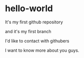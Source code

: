 # hello-world
It's my first github repository

and it's my first branch

I'd like to contact with githubers

I want to know more about you guys.
